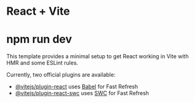 # React + Vite

<!--
 In this project, An online appointment booking website for doctors. In this hospital website we will add multiple doctors and user can filter the doctor with their specialty. User and choose the date and time slot within 7 days window and book the appointment with the doctor,web application built with HTML, CSS, Tailwind CSS, Framework By React.
 **********************************************************************

 -->
# npm run dev



This template provides a minimal setup to get React working in Vite with HMR and some ESLint rules.

Currently, two official plugins are available:

- [@vitejs/plugin-react](https://github.com/vitejs/vite-plugin-react/blob/main/packages/plugin-react/README.md) uses [Babel](https://babeljs.io/) for Fast Refresh
- [@vitejs/plugin-react-swc](https://github.com/vitejs/vite-plugin-react-swc) uses [SWC](https://swc.rs/) for Fast Refresh
